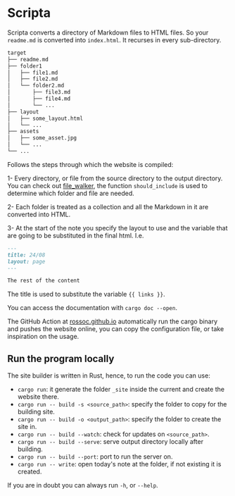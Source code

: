 # Scripta

Scripta converts a directory of Markdown files to HTML files.
So your `readme.md` is converted into `index.html`. 
It recurses in every sub-directory.

```markdown
target
├── readme.md
├── folder1
│   ├── file1.md
│   ├── file2.md
│   └── folder2.md
│       ├── file3.md
│       ├── file4.md
│       └── ...
├── layout
│   ├── some_layout.html
│   └── ...
├── assets
│   ├── some_asset.jpg
│   └── ...
└── ...
```

Follows the steps through which the website is compiled:

1- Every directory, or file from the source directory to the output directory. 
  You can check out [file_walker](src/file_walker.rs), the function 
  `should_include` is used to determine which folder and file are needed.

2- Each folder is treated as a collection and all the Markdown in it are
   converted into HTML.

3- At the start of the note you specify the layout to use and the variable that
  are going to be substituted in the final html. I.e. 

  ```Markdown
  ---
  title: 24/08
  layout: page
  ---
  
  The rest of the content
  ```

  The title is used to substitute the variable `{{ links }}`.

You can access the documentation with `cargo doc --open`.

The GitHub Action at [rossoc.github.io](https://rossoc.github.io/)
automatically run the cargo binary and pushes the website online, you can copy
the configuration file, or take inspiration on the usage.

## Run the program locally

The site builder is written in Rust, hence, to run the code you can use:

- `cargo run`: it generate the folder `_site` inside the current and create the
  website there.
- `cargo run -- build -s <source_path>`: specify the folder to copy for the building 
  site.
- `cargo run -- build -o <output_path>`: specify the folder to create the site in.
- `cargo run -- build --watch`: check for updates on `<source_path>`.
- `cargo run -- build --serve`: serve output directory locally after building.
- `cargo run -- build --port`: port to run the server on.
- `cargo run -- write`: open today's note at the folder, if not existing it is
  created.

If you are in doubt you can always run `-h`, or `--help`.
